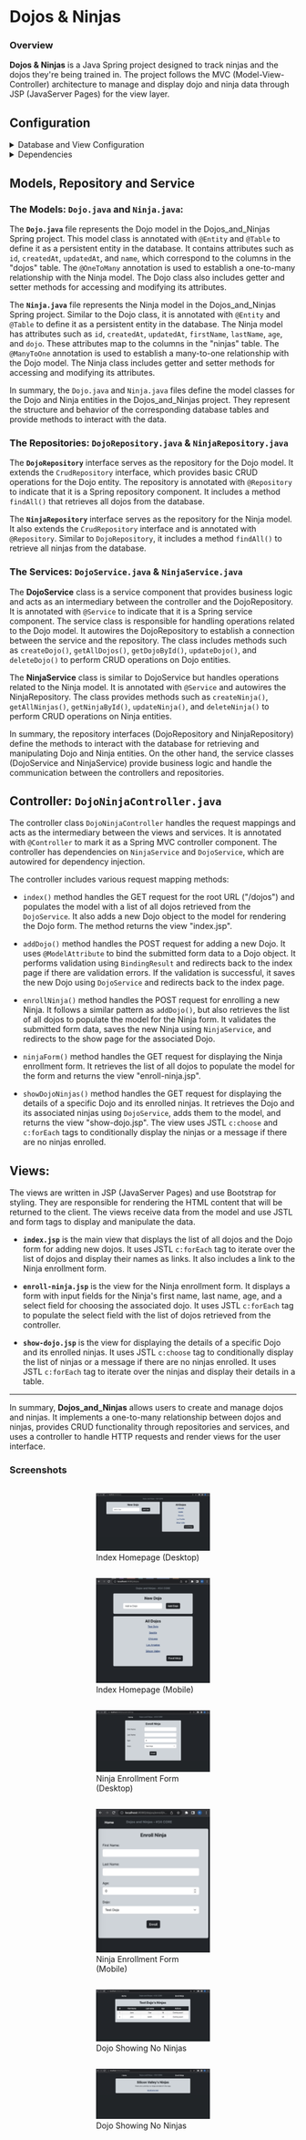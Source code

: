 # Dojos & Ninjas

### Overview

**Dojos & Ninjas** is a Java Spring project designed to track ninjas and the dojos they're being trained in. The project follows the MVC (Model-View-Controller) architecture to manage and display dojo and ninja data through JSP (JavaServer Pages) for the view layer.

## Configuration

<details>
<summary>Database and View Configuration</summary>

1. `spring.datasource.url=jdbc:mysql://localhost:3306/java-dojos-and-ninjas?createDatabaseIfNotExist=true`: This line specifies the URL for connecting to the MySQL database. The URL indicates that the database is located on `localhost` at port `3306` and its name is `java-dojos-and-ninjas`. The `createDatabaseIfNotExist=true` parameter instructs the system to create the database if it doesn't already exist.

2. `spring.datasource.username=root`: This line specifies the username to be used when connecting to the database. In this case, it is set to `root`.

3. `spring.datasource.password=rootroot`: This line specifies the password associated with the username used to connect to the database. In this case, the password is set to `rootroot`.

4. `spring.jpa.hibernate.ddl-auto=update`: This line configures the behavior of Hibernate, the ORM (Object-Relational Mapping) framework used by Spring Data JPA. The `ddl-auto` property controls the automatic generation and update of database schema. In this case, it is set to `update`, which means that Hibernate will update the schema based on the entity classes defined in your project.

5. `spring.mvc.view.prefix=/WEB-INF/`: This line configures the prefix for resolving view templates in Spring MVC. It indicates that the view templates are located in the `/WEB-INF/` directory.

6. `spring.mvc.hiddenmethod.filter.enabled=true`: This line enables the hidden method filter in Spring MVC. This filter allows you to use the hidden input field technique for submitting forms with methods other than GET and POST, such as DELETE or PUT.

These configuration properties define various aspects of the Java Spring application, **Dojos-and-Ninjas**, including the database connection, ORM behavior, and view resolution settings.
</details>

<details>
<summary>Dependencies</summary>

A brief explanation of each dependency in the `pom.xml` file:

1. `spring-boot-starter-data-jpa`: This dependency includes the necessary libraries and configurations for using Spring Data JPA, which simplifies database access and ORM (Object-Relational Mapping) with JPA (Java Persistence API).

2. `spring-boot-starter-web`: This dependency provides the essential components for building web applications with Spring, including the embedded web server, Spring MVC, and other web-related features.

3. `spring-boot-devtools`: This dependency enables development-time features, such as automatic application restart and hot swapping of code changes, to enhance developer productivity.

4. `mysql-connector-j`: This dependency allows connectivity to a MySQL database using JDBC (Java Database Connectivity), enabling your application to interact with the MySQL database server.

5. `spring-boot-starter-tomcat`: This dependency provides the embedded Apache Tomcat server, which allows you to deploy and run your Spring application as a standalone web server.

6. `spring-boot-starter-test`: This dependency includes testing frameworks and libraries for unit and integration testing of Spring applications.

7. `jakarta.servlet.jsp.jstl-api`: This dependency provides the Jakarta Standard Tag Library (JSTL) API, which enables the usage of JSP (JavaServer Pages) tags in your application.

8. `jakarta.servlet.jsp.jstl`: This dependency includes the implementation of the JSTL tags, allowing you to use them in your JSP pages.

9. `tomcat-embed-jasper`: This dependency provides support for using JSP files with the embedded Tomcat server.

10. `jbcrypt`: This dependency is a Java implementation of the bcrypt hashing algorithm, which is commonly used for secure password hashing.

11. `spring-boot-starter-validation`: This dependency includes the necessary libraries for validating and enforcing constraints on domain models using annotations like `@NotNull`, `@Size`, etc.

12. `webjars-locator`: This dependency is a utility for locating and managing WebJar assets, which are client-side libraries packaged as JAR files.

13. `bootstrap`: This dependency includes the Bootstrap framework, which provides CSS and JavaScript components for creating responsive and visually appealing web interfaces.

These dependencies provide the necessary functionality and libraries for developing a Java Spring application with Spring Data JPA, web capabilities, database connectivity, testing support, JSP usage, password hashing, validation, and integration of Bootstrap for front-end styling and components.
</details>


## Models, Repository and Service

### The Models: **`Dojo.java`** and **`Ninja.java`**:

The **`Dojo.java`** file represents the Dojo model in the Dojos_and_Ninjas Spring project. This model class is annotated with `@Entity` and `@Table` to define it as a persistent entity in the database. It contains attributes such as `id`, `createdAt`, `updatedAt`, and `name`, which correspond to the columns in the "dojos" table. The `@OneToMany` annotation is used to establish a one-to-many relationship with the Ninja model. The Dojo class also includes getter and setter methods for accessing and modifying its attributes.

The **`Ninja.java`** file represents the Ninja model in the Dojos_and_Ninjas Spring project. Similar to the Dojo class, it is annotated with `@Entity` and `@Table` to define it as a persistent entity in the database. The Ninja model has attributes such as `id`, `createdAt`, `updatedAt`, `firstName`, `lastName`, `age`, and `dojo`. These attributes map to the columns in the "ninjas" table. The `@ManyToOne` annotation is used to establish a many-to-one relationship with the Dojo model. The Ninja class includes getter and setter methods for accessing and modifying its attributes.

In summary, the `Dojo.java` and `Ninja.java` files define the model classes for the Dojo and Ninja entities in the Dojos_and_Ninjas project. They represent the structure and behavior of the corresponding database tables and provide methods to interact with the data.


### The Repositories:  **`DojoRepository.java`** & **`NinjaRepository.java`**

The **`DojoRepository`** interface serves as the repository for the Dojo model. It extends the `CrudRepository` interface, which provides basic CRUD operations for the Dojo entity. The repository is annotated with `@Repository` to indicate that it is a Spring repository component. It includes a method `findAll()` that retrieves all dojos from the database.

The **`NinjaRepository`** interface serves as the repository for the Ninja model. It also extends the `CrudRepository` interface and is annotated with `@Repository`. Similar to `DojoRepository`, it includes a method `findAll()` to retrieve all ninjas from the database.


### The Services: **`DojoService.java`** & **`NinjaService.java`**

The **DojoService** class is a service component that provides business logic and acts as an intermediary between the controller and the DojoRepository. It is annotated with `@Service` to indicate that it is a Spring service component. The service class is responsible for handling operations related to the Dojo model. It autowires the DojoRepository to establish a connection between the service and the repository. The class includes methods such as `createDojo()`, `getAllDojos()`, `getDojoById()`, `updateDojo()`, and `deleteDojo()` to perform CRUD operations on Dojo entities.

The **NinjaService** class is similar to DojoService but handles operations related to the Ninja model. It is annotated with `@Service` and autowires the NinjaRepository. The class provides methods such as `createNinja()`, `getAllNinjas()`, `getNinjaById()`, `updateNinja()`, and `deleteNinja()` to perform CRUD operations on Ninja entities.

In summary, the repository interfaces (DojoRepository and NinjaRepository) define the methods to interact with the database for retrieving and manipulating Dojo and Ninja entities. On the other hand, the service classes (DojoService and NinjaService) provide business logic and handle the communication between the controllers and repositories.


## Controller: **`DojoNinjaController.java`**

The controller class `DojoNinjaController` handles the request mappings and acts as the intermediary between the views and services. It is annotated with `@Controller` to mark it as a Spring MVC controller component. The controller has dependencies on `NinjaService` and `DojoService`, which are autowired for dependency injection.

The controller includes various request mapping methods:

- `index()` method handles the GET request for the root URL ("/dojos") and populates the model with a list of all dojos retrieved from the `DojoService`. It also adds a new Dojo object to the model for rendering the Dojo form. The method returns the view "index.jsp".

- `addDojo()` method handles the POST request for adding a new Dojo. It uses `@ModelAttribute` to bind the submitted form data to a Dojo object. It performs validation using `BindingResult` and redirects back to the index page if there are validation errors. If the validation is successful, it saves the new Dojo using `DojoService` and redirects back to the index page.

- `enrollNinja()` method handles the POST request for enrolling a new Ninja. It follows a similar pattern as `addDojo()`, but also retrieves the list of all dojos to populate the model for the Ninja form. It validates the submitted form data, saves the new Ninja using `NinjaService`, and redirects to the show page for the associated Dojo.

- `ninjaForm()` method handles the GET request for displaying the Ninja enrollment form. It retrieves the list of all dojos to populate the model for the form and returns the view "enroll-ninja.jsp".

- `showDojoNinjas()` method handles the GET request for displaying the details of a specific Dojo and its enrolled ninjas. It retrieves the Dojo and its associated ninjas using `DojoService`, adds them to the model, and returns the view "show-dojo.jsp". The view uses JSTL `c:choose` and `c:forEach` tags to conditionally display the ninjas or a message if there are no ninjas enrolled.

## Views: 

The views are written in JSP (JavaServer Pages) and use Bootstrap for styling. They are responsible for rendering the HTML content that will be returned to the client. The views receive data from the model and use JSTL and form tags to display and manipulate the data.

- **`index.jsp`** is the main view that displays the list of all dojos and the Dojo form for adding new dojos. It uses JSTL `c:forEach` tag to iterate over the list of dojos and display their names as links. It also includes a link to the Ninja enrollment form.

- **`enroll-ninja.jsp`** is the view for the Ninja enrollment form. It displays a form with input fields for the Ninja's first name, last name, age, and a select field for choosing the associated dojo. It uses JSTL `c:forEach` tag to populate the select field with the list of dojos retrieved from the controller.

- **`show-dojo.jsp`** is the view for displaying the details of a specific Dojo and its enrolled ninjas. It uses JSTL `c:choose` tag to conditionally display the list of ninjas or a message if there are no ninjas enrolled. It uses JSTL `c:forEach` tag to iterate over the ninjas and display their details in a table.

---

In summary, **Dojos_and_Ninjas** allows users to create and manage dojos and ninjas. It implements a one-to-many relationship between dojos and ninjas, provides CRUD functionality through repositories and services, and uses a controller to handle HTTP requests and render views for the user interface.

### Screenshots

<div style="display: flex; flex-wrap: wrap; justify-content: center; align-items: center;">
<figure style="max-width: 200px;">
    <img src="dojos_and_ninjas-readme-assets/index-homepage-desktop.png" alt="index-homepage-desktop">
    <figcaption>Index Homepage (Desktop)</figcaption>
</figure>

<figure style="max-width: 200px;">
    <img src="dojos_and_ninjas-readme-assets/index-homepage-mobile.png" alt="index-homepage-mobile">
    <figcaption>Index Homepage (Mobile)</figcaption>
</figure>

<figure style="max-width: 200px;">
    <img src="dojos_and_ninjas-readme-assets/ninja-enrollment-form-desktop.png" alt="ninja-enrollment-form-desktop" >
    <figcaption>Ninja Enrollment Form (Desktop)</figcaption>
</figure>
<figure style="max-width: 200px;">
    <img src="dojos_and_ninjas-readme-assets/ninja-enrollment-form-mobile.png" alt="ninja-enrollment-form-mobile">
    <figcaption>Ninja Enrollment Form (Mobile)</figcaption>
</figure>

<figure style="max-width: 200px;">
    <img src="dojos_and_ninjas-readme-assets/dojo-show-ninjas.png" alt="dojo-show-ninjas">
    <figcaption>Dojo Showing No Ninjas</figcaption>
</figure>
<figure style="max-width: 200px;">
    <img src="dojos_and_ninjas-readme-assets/dojo-show-none.png" alt="dojo-show-none">
    <figcaption>Dojo Showing No Ninjas</figcaption>
</figure>
</div>
